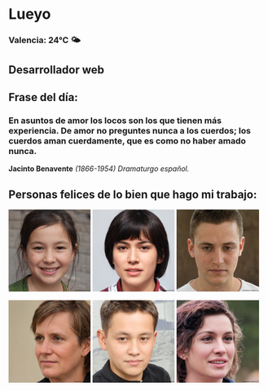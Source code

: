 # Lueyo
### Valencia:  24°C 🌤️
## Desarrollador web
## Frase del día:
<!-- START QUOTE -->
### En asuntos de amor los locos son los que tienen más experiencia. De amor no preguntes nunca a los cuerdos; los cuerdos aman cuerdamente, que es como no haber amado nunca.
**Jacinto Benavente** *(1866-1954) Dramaturgo español.*
<!-- END QUOTE -->






## Personas felices de lo bien que hago mi trabajo:

<p float="left">
  <img src="src/image_0.png" width="32%" />
  <img src="src/image_1.png" width="32%" /> 
  <img src="src/image_2.png" width="32%" />
</p>
<p float="left">
  <img src="src/image_3.png" width="32%" />
  <img src="src/image_4.png" width="32%" /> 
  <img src="src/image_5.png" width="32%" />
</p>
